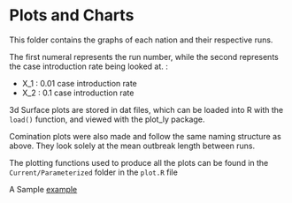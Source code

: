 # Plots and Charts

This folder contains the graphs of each nation and their respective runs.

The first numeral represents the run number, while the second represents the
case introduction rate being looked at. :
- X_1 : 0.01 case introduction rate
- X_2 : 0.1 case introduction rate

3d Surface plots are stored in dat files, which can be loaded into R with the
`load()` function, and viewed with the plot_ly package.

Comination plots were also made and follow the same naming structure as above.
They look solely at the mean outbreak length between runs. 

The plotting functions used to produce all the plots can be found in the
`Current/Parameterized` folder in the `plot.R` file

A Sample
[example](https://github.com/beansrowning/Modelling/blob/master/Data/output/Latvia/Base/6_1.jpg)
